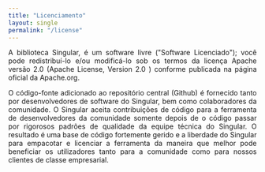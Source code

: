 ```yaml
---
title: "Licenciamento"
layout: single
permalink: "/license"
---
```



<p style="text-align: justify;">
A biblioteca Singular, é um software livre ("Software Licenciado"); você pode redistribuí-lo e/ou modificá-lo sob os termos da licença Apache versão 2.0 (Apache License, Version 2.0 ) conforme publicada na página oficial da Apache.org.
</p>

<p style="text-align: justify;">
O código-fonte adicionado ao repositório central (Github) é fornecido tanto por desenvolvedores de software do Singular, bem como colaboradores da comunidade. O Singular aceita contribuições de código para a ferramenta de desenvolvedores da comunidade somente depois de o código passar por rigorosos padrões de qualidade da equipe técnica do Singular.  O resultado é uma base de código fortemente gerido e a liberdade do Singular para empacotar e licenciar a ferramenta da maneira que melhor pode beneficiar os utilizadores tanto para a comunidade como para  nossos clientes de classe empresarial.
</p>
